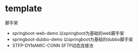 # template
脚手架

- springboot-web-demo  以springboot为基础的web脚手架
- springboot-dubbo-demo  以springboot为基础的dubbo脚手架
- STFP-DYNAMIC-CONN SFTP动态连接池

